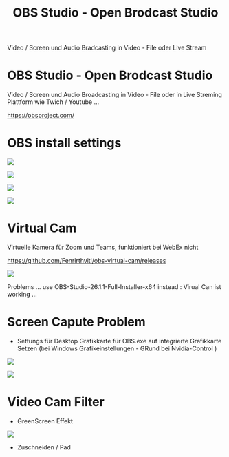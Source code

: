 ﻿---
layout: post
title: OBS Studio - Open Brodcast Studio 
categories: [OBS, Video, Broadcast]
tags: [OBS, Video, Broadcast]
--- 
Video / Screen und Audio Bradcasting in Video - File oder Live Stream 

# OBS Studio - Open Brodcast Studio 

Video / Screen und Audio Broadcasting in Video - File oder in Live Streming Plattform wie Twich / Youtube ...

<https://obsproject.com/> 

# OBS install settings 

![](/pic/2021-01-28-13-16-53-obs-settings.png)

![](/pic/2021-01-28-13-17-00-obs-settings.png)

![](/pic/2021-01-28-13-17-14-obs-testergebnisse.png)

![](/pic/2021-01-28-13-18-49-mp4.png)

# Virtual Cam 
 
Virtuelle Kamera für Zoom und Teams, funktioniert bei WebEx nicht 

<https://github.com/Fenrirthviti/obs-virtual-cam/releases>

![](/pic/2021-01-28-obs-virtualcamClipboard01.png)

Problems ... use OBS-Studio-26.1.1-Full-Installer-x64 instead : Virual Can ist working ...

# Screen Capute Problem 
- Settungs für Desktop Grafikkarte für OBS.exe auf integrierte Grafikkarte Setzen (bei Windows Grafikeinstellungen - GRund bei Nvidia-Control )
  
![](/pic/2021-01-28-12-24-26.png)

![](/pic/2021-01-28-12-25-38.png)


# Video Cam Filter 
- GreenScreen Effekt 

![](/pic/2021-01-28-12-32-50.png)

- Zuschneiden / Pad 

